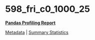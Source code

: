 # 598_fri_c0_1000_25

[**Pandas Profiling Report**](https://epistasislab.github.io/pmlb/profile/598_fri_c0_1000_25.html)

[Metadata](metadata.yaml) | [Summary Statistics](summary_stats.tsv)

